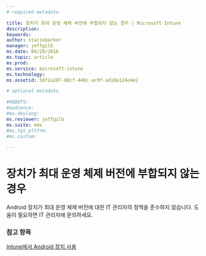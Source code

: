 ```yaml
---
# required metadata

title: 장치가 최대 운영 체제 버전에 부합되지 않는 경우 | Microsoft Intune
description:
keywords:
author: staciebarker
manager: jeffgilb
ms.date: 04/28/2016
ms.topic: article
ms.prod:
ms.service: microsoft-intune
ms.technology:
ms.assetid: 58f2a207-88cf-446c-ac9f-ad10a124e4e2

# optional metadata

#ROBOTS:
#audience:
#ms.devlang:
ms.reviewer: jeffgilb
ms.suite: ems
#ms.tgt_pltfrm:
#ms.custom:

---
```


# 장치가 최대 운영 체제 버전에 부합되지 않는 경우

Android 장치가 최대 운영 체제 버전에 대한 IT 관리자의 정책을 준수하지 않습니다. 도움이 필요하면 IT 관리자에 문의하세요.

### 참고 항목
[Intune에서 Android 장치 사용](using-your-android-device-with-intune.md)

<!--HONumber=May16_HO1-->


